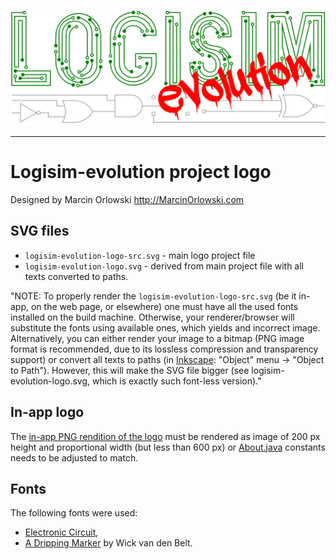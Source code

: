 [![Logisim-evolution](logisim-evolution-logo.svg)](https://github.com/logisim-evolution/logisim-evolution)

---

# Logisim-evolution project logo #

Designed by Marcin Orlowski <http://MarcinOrlowski.com>

## SVG files ##

* `logisim-evolution-logo-src.svg` - main logo project file
* `logisim-evolution-logo.svg` - derived from main project file with all texts converted to paths.

"NOTE: To properly render the `logisim-evolution-logo-src.svg` (be it in-app, on the web page, or elsewhere)
one must have all the used fonts installed on the build machine. Otherwise, your renderer/browser will substitute
the fonts using available ones, which yields and incorrect image. Alternatively, you can either render
your image to a bitmap (PNG image format is recommended, due to its lossless compression and transparency support)
or convert all texts to paths (in [Inkscape](https://inkscape.org/): "Object" menu -> "Object to Path").
However, this will make the SVG file bigger (see logisim-evolution-logo.svg, which is exactly such
font-less version)."

## In-app logo ##

The [in-app PNG rendition of the logo](../src/main/resources/resources/logisim/img/logisim-evolution-logo.png)
must be rendered as image of 200 px height and proportional width (but less than 600 px) or
[About.java](../src/main/java/com/cburch/logisim/gui/start/About.java) constants needs to be adjusted to match.

## Fonts ##

The following fonts were used:

* [Electronic Circuit](https://textfonts.net/electronic-circuit-font.html),
* [A Dripping Marker](https://www.1001freefonts.com/a-dripping-marker.font) by Wick van den Belt.
